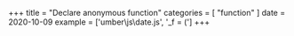 +++
title = "Declare anonymous function"
categories = [ "function" ]
date = 2020-10-09
example = ['umber\js\date.js', '_f = (']
+++
